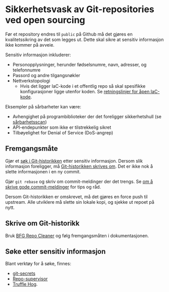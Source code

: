 # Sikkerhetsvask av Git-repositories ved open sourcing

Før et repository endres til `public` på Github må det gjøres en kvalitetssikring av det som legges ut. Dette skal sikre at sensitiv informasjon ikke kommer på avveie.

Sensitiv informasjon inkluderer:

- Personopplysninger, herunder fødselsnumre, navn, adresser, og telefonnumre
- Passord og andre tilgangsnøkler
- Nettverkstopologi
  - Hvis det ligger IaC-kode i et offentlig repo så skal spesifikke konfigurasjoner ligge utenfor koden. Se [retningslinjer for åpen IaC-kode](retningslinjer-for-åpen-iac-kode.md).

Eksempler på sårbarheter kan være:

- Avhengighet på programbiblioteker der det foreligger sikkerhetshull (se [sårbarhetsscan](sårbarhetsscan.md))
- API-endepunkter som ikke er tilstrekkelig sikret
- Tilbøyelighet for Denial of Service (DoS-angrep)

## Fremgangsmåte

Gjør et [søk i Git-historikken](#søke-etter-sensitiv-informasjon) etter sensitiv informasjon. Dersom slik informasjon foreligger, må [Git-historikken skrives om](#skrive-om-git-historikk).
Det er ikke nok å slette informasjonen i en ny commit.

Gjør `git rebase` og skriv om commit-meldinger der det trengs. Se [om å skrive gode commit-meldinger](commit-meldinger.md) for tips og råd.

Dersom Git-historikken er omskrevet, må det gjøres en force push til upstream. Alle utviklere må slette sin lokale kopi, og sjekke ut repoet på nytt.

## Skrive om Git-historikk

Bruk [BFG Repo Cleaner](https://rtyley.github.io/bfg-repo-cleaner/) og følg fremgangsmåten i dokumentasjonen.

## Søke etter sensitiv informasjon

Blant verktøy for å søke, finnes:

- [git-secrets](https://github.com/awslabs/git-secrets)
- [Repo-supervisor](https://github.com/auth0/repo-supervisor)
- [Truffle Hog](https://github.com/dxa4481/truffleHog).
